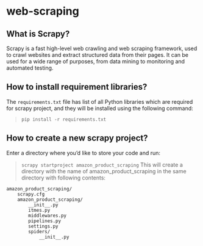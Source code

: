 # web-scraping
## What is Scrapy?
Scrapy is a fast high-level web crawling and web scraping framework, used to crawl websites and extract structured data from their pages. It can be used for a wide range of purposes, from data mining to monitoring and automated testing.
## How to install requirement libraries?
The `requirements.txt` file has list of all Python libraries which are required for scrapy project, and they will be installed using the following command:<br/>
> `pip install -r requirements.txt` 
## How to create a new scrapy project?
Enter a directory where you’d like to store your code and run:
> `scrapy startproject amazon_product_scraping`
This will create a directory with the name of amazon_product_scraping in the same directory with following contents:
```
amazon_product_scraping/
    scrapy.cfg
    amazon_product_scraping/
        __init__.py
        itmes.py
        middlewares.py
        pipelines.py
        settings.py
        spiders/
            __init__.py
```
